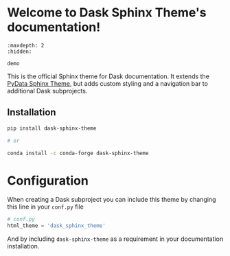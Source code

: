 # Welcome to Dask Sphinx Theme's documentation!

```{toctree}
:maxdepth: 2
:hidden:

demo
```

This is the official Sphinx theme for Dask documentation. It extends the
[PyData Sphinx Theme](https://pydata-sphinx-theme.readthedocs.io/en/stable/index.html), 
but adds custom styling and a navigation bar to additional Dask subprojects.

## Installation

```bash
pip install dask-sphinx-theme

# or

conda install -c conda-forge dask-sphinx-theme
```

# Configuration

When creating a Dask subproject you can include this theme by changing this
line in your `conf.py` file

```python
# conf.py
html_theme = 'dask_sphinx_theme'
```

And by including `dask-sphinx-theme` as a requirement in your documentation
installation.
